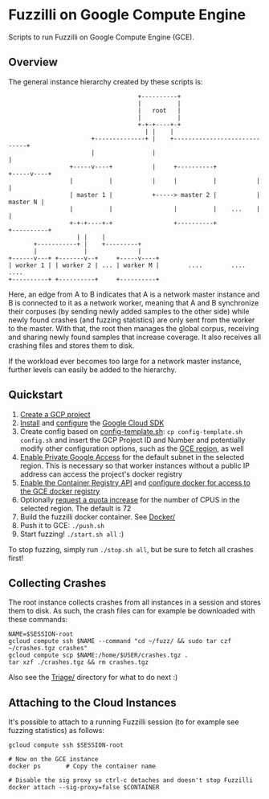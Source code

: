 # Fuzzilli on Google Compute Engine

Scripts to run Fuzzilli on Google Compute Engine (GCE).

## Overview

The general instance hierarchy created by these scripts is:

                                        +----------+
                                        |          |
                                        |   root   |
                                        |          |
                                        +-+-+----+-+
                                          | |    |
                           +--------------+ |    +-----------------------------+
                           |                |                                  |
                     +-----v----+           |     +----------+           +-----v----+
                     |          |           |     |          |           |          |
                     | master 1 |           +-----> master 2 |           | master N |
                     |          |                 |          |    ...    |          |
                     +-+-+----+-+                 +----------+           +----------+
                       | |    |
           +-----------+ |    +---------+
           |             |              |
    +------v---+ +-------v--+     +-----v----+
    | worker 1 | | worker 2 | ... | worker M |        ....        ....        ....
    +----------+ +----------+     +----------+

Here, an edge from A to B indicates that A is a network master instance and B is connected to it as a network worker, meaning that A and B synchronize their corpuses (by sending newly added samples to the other side) while newly found crashes (and fuzzing statistics) are only sent from the worker to the master. With that, the root then manages the global corpus, receiving and sharing newly found samples that increase coverage. It also receives all crashing files and stores them to disk.

If the workload ever becomes too large for a network master instance, further levels can easily be added to the hierarchy.

## Quickstart

1. [Create a GCP project](https://cloud.google.com/resource-manager/docs/creating-managing-projects)
2. [Install](https://cloud.google.com/sdk/install) and [configure](https://cloud.google.com/sdk/docs/initializing) the [Google Cloud SDK](https://cloud.google.com/sdk)
3. Create config based on [config-template.sh](./config-template.sh): `cp config-template.sh config.sh` and insert the GCP Project ID and Number and potentially modify other configuration options, such as the [GCE region](https://cloud.google.com/compute/docs/regions-zones), as well
4. [Enable Private Google Access](https://cloud.google.com/vpc/docs/configure-private-google-access#enabling-pga) for the default subnet in the selected region. This is necessary so that worker instances without a public IP address can access the project's docker registry
5. [Enable the Container Registry API](https://cloud.google.com/container-registry/docs/quickstart) and [configure docker for access to the GCE docker registry](https://cloud.google.com/container-registry/docs/quickstart#add_the_image_to)
6. Optionally [request a quota increase](https://cloud.google.com/compute/quotas) for the number of CPUS in the selected region. The default is 72
7. Build the fuzzilli docker container. See [Docker/](../Docker)
8. Push it to GCE: `./push.sh`
9. Start fuzzing! `./start.sh all` :)

To stop fuzzing, simply run `./stop.sh all`, but be sure to fetch all crashes first!

## Collecting Crashes

The root instance collects crashes from all instances in a session and stores them to disk. As such, the crash files can for example be downloaded with these commands:

    NAME=$SESSION-root
    gcloud compute ssh $NAME --command "cd ~/fuzz/ && sudo tar czf ~/crashes.tgz crashes"
    gcloud compute scp $NAME:/home/$USER/crashes.tgz .
    tar xzf ./crashes.tgz && rm crashes.tgz

Also see the [Triage/](../Triage) directory for what to do next :)

## Attaching to the Cloud Instances

It's possible to attach to a running Fuzzilli session (to for example see fuzzing statistics) as follows:

    gcloud compute ssh $SESSION-root

    # Now on the GCE instance
    docker ps       # Copy the container name

    # Disable the sig proxy so ctrl-c detaches and doesn't stop Fuzzilli
    docker attach --sig-proxy=false $CONTAINER
